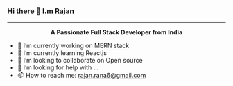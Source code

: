 ### Hi there 👋 I.m Rajan
<hr>
 <center><b>A Passionate Full Stack Developer from India</b></center>

- 🔭 I’m currently working on MERN stack
- 🌱 I’m currently learning Reactjs
- 👯 I’m looking to collaborate on Open source
- 🤔 I’m looking for help with ...
- 📫 How to reach me: rajan.rana6@gmail.com

